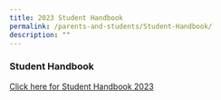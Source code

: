 ```yaml
---
title: 2023 Student Handbook
permalink: /parents-and-students/Student-Handbook/
description: ""
---
```


### Student Handbook

[Click here for Student Handbook 2023](https://online.fliphtml5.com/imxpa/ijer/)